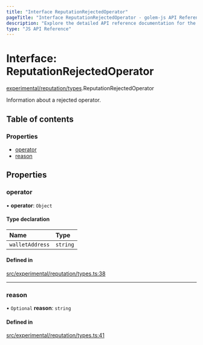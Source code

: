 ```yaml
---
title: "Interface ReputationRejectedOperator"
pageTitle: "Interface ReputationRejectedOperator - golem-js API Reference"
description: "Explore the detailed API reference documentation for the Interface ReputationRejectedOperator within the golem-js SDK for the Golem Network."
type: "JS API Reference"
---
```

# Interface: ReputationRejectedOperator

[experimental/reputation/types](../modules/experimental_reputation_types).ReputationRejectedOperator

Information about a rejected operator.

## Table of contents

### Properties

- [operator](experimental_reputation_types.ReputationRejectedOperator#operator)
- [reason](experimental_reputation_types.ReputationRejectedOperator#reason)

## Properties

### operator

• **operator**: `Object`

#### Type declaration

| Name | Type |
| :------ | :------ |
| `walletAddress` | `string` |

#### Defined in

[src/experimental/reputation/types.ts:38](https://github.com/golemfactory/golem-js/blob/570126bc/src/experimental/reputation/types.ts#L38)

___

### reason

• `Optional` **reason**: `string`

#### Defined in

[src/experimental/reputation/types.ts:41](https://github.com/golemfactory/golem-js/blob/570126bc/src/experimental/reputation/types.ts#L41)
